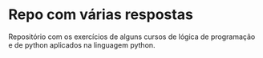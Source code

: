 # Repo com várias respostas
Repositório com os exercícios de alguns cursos de lógica de programação e de python aplicados na linguagem python.